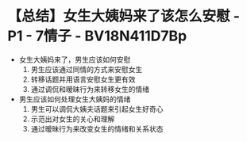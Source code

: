 # 【总结】女生大姨妈来了该怎么安慰 - P1 - 7情子 - BV18N411D7Bp

-   女生大姨妈来了，男生应该如何安慰
    1.  男生应该通过同情的方式来安慰女生
    2.  转移话题并用语言安慰女生更有效
    3.  通过调侃和暧昧行为来转移女生的情绪
-   男生应该如何处理女生大姨妈的情绪
    1.  男生可以调侃大姨夫话题来引起女生好奇心
    2.  示范出对女生的关心和理解
    3.  通过暧昧行为来改变女生的情绪和关系状态